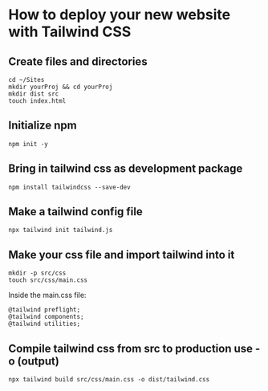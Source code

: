# How to deploy your new website with Tailwind CSS

## Create files and directories

```
cd ~/Sites
mkdir yourProj && cd yourProj
mkdir dist src
touch index.html
```

## Initialize npm

`npm init -y`

## Bring in tailwind css as development package

`npm install tailwindcss --save-dev`

## Make a tailwind config file

`npx tailwind init tailwind.js`

## Make your css file and import tailwind into it

```
mkdir -p src/css
touch src/css/main.css
```

Inside the main.css file:

```
@tailwind preflight;
@tailwind components;
@tailwind utilities;
```

## Compile tailwind css from src to production use -o (output)

`npx tailwind build src/css/main.css -o dist/tailwind.css`
